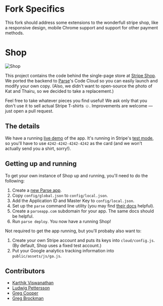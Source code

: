 # Fork Specifics

This fork should address some extensions to the wonderfull stripe shop,
like a responsive design, mobile Chrome support and support for other
payment methods.

# Shop

![Shop](https://raw.github.com/stripe/shop/master/examples/screenshot.png)

This project contains the code behind the single-page store at [Stripe
Shop](https://shop.stripe.com). We ported the backend to
[Parse](https://parse.com/)'s Code Cloud so you can easily launch and
modify your own copy. (Also, we didn't want to open-source the photo
of Kat and Thairu, so we decided to take a replacement.)

Feel free to take whatever pieces you find useful! We ask only that
you don't use it to sell actual Stripe T-shirts ☺. Improvements are
welcome — just open a pull request.

## The details

We have a running [live demo](https://shop-demo.parseapp.com/) of the
app. It's running in Stripe's [test
mode](https://stripe.com/docs/testing), so you'll have to use
`4242-4242-4242-4242` as the card (and we won't actually send you a
shirt, sorry!).

## Getting up and running

To get your own instance of Shop up and running, you'll need to do the
following:

1. Create a [new Parse app](https://parse.com/apps/new).
1. Copy `config/global.json` to `config/local.json`.
1. Add the Application ID and Master Key to `config/local.json`.
1. Set up the `parse` command line utility (you may find [their
docs](https://parse.com/docs/cloud_code_guide) helpful).
1. Create a `parseapp.com` subdomain for your app. The same docs
should be helpful.
1. Run `parse deploy`. You now have a running Shop!

Not required to get the app running, but you'll probaby also want to:

1. Create your own Stripe account and puts its keys into
`cloud/config.js`. (By default, Shop uses a fixed test account.)
1. Put your Google analytics tracking information into
`public/assets/js/ga.js`.

## Contributors

- [Karthik Viswanathan](https://twitter.com/karthikvnet)
- [Ludwig Pettersson](https://twitter.com/ludwig)
- [Greg Cooper](https://twitter.com/awfy)
- [Greg Brockman](https://twitter.com/thegdb)
